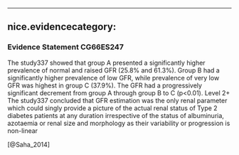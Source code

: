 
---
nice.evidencecategory: 
---

### Evidence Statement CG66ES247
The study337 showed that group A presented a significantly higher prevalence of normal and
raised GFR (25.8% and 61.3%). Group B had a significantly higher prevalence of low GFR,
while prevalence of very low GFR was highest in group C (37.9%). 
The GFR had a progressively significant decrement from group A through group B to C
(p<0.01). Level 2+
The study337 concluded that GFR estimation was the only renal parameter which could singly
provide a picture of the actual renal status of Type 2 diabetes patients at any duration
irrespective of the status of albuminuria, azotaemia or renal size and morphology as their
variability or progression is non-linear

[@Saha_2014]


